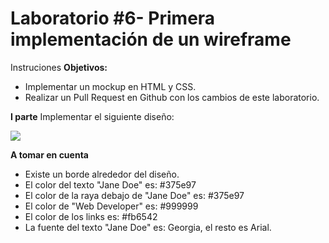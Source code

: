 # Laboratorio #6- Primera implementación de un wireframe
Instruciones
**Objetivos:**
- Implementar un mockup en HTML y CSS.
- Realizar un Pull Request en Github con los cambios de este laboratorio.

**I parte**
Implementar el siguiente diseño:

![](https://github.com/2022-SEMII-DESIV-G2/hernandez-ambar/blob/master/lab6/dise%C3%B1olab6.png)

**A tomar en cuenta**
- Existe un borde alrededor del diseño.
- El color del texto "Jane Doe" es: #375e97
- El color de la raya debajo de "Jane Doe" es: #375e97
- El color de "Web Developer" es: #999999
- El color de los links es: #fb6542
- La fuente del texto "Jane Doe" es: Georgia, el resto es Arial.

